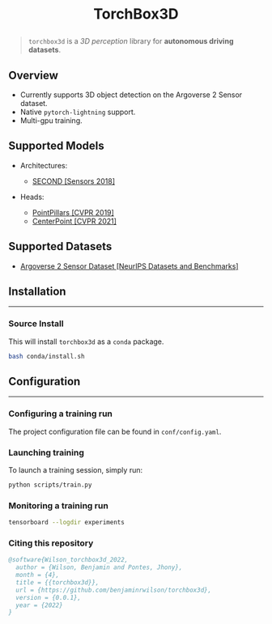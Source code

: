 [contributing-image]: https://img.shields.io/badge/contributions-welcome-brightgreen.svg?style=flat

<h1> <p align="center"> TorchBox3D </p> </h1>

> `torchbox3d` is a *3D perception* library for **autonomous driving datasets**.

## Overview

- Currently supports 3D object detection on the Argoverse 2 Sensor dataset.
- Native `pytorch-lightning` support.
- Multi-gpu training.

## Supported Models

- Architectures:
  - [SECOND [Sensors 2018]](https://www.mdpi.com/1424-8220/18/10/3337)

- Heads:
  - [PointPillars [CVPR 2019]](https://openaccess.thecvf.com/content_CVPR_2019/html/Lang_PointPillars_Fast_Encoders_for_Object_Detection_From_Point_Clouds_CVPR_2019_paper.html)
  - [CenterPoint [CVPR 2021]](https://openaccess.thecvf.com/content/CVPR2021/html/Yin_Center-Based_3D_Object_Detection_and_Tracking_CVPR_2021_paper.html)

## Supported Datasets

- [Argoverse 2 Sensor Dataset [NeurIPS Datasets and Benchmarks]](https://datasets-benchmarks-proceedings.neurips.cc/paper/2021/hash/4734ba6f3de83d861c3176a6273cac6d-Abstract-round2.html)

## Installation
---

### Source Install

This will install `torchbox3d` as a `conda` package.

```bash
bash conda/install.sh
```

## Configuration
---

### Configuring a training run

The project configuration file can be found in `conf/config.yaml`.

### Launching training

To launch a training session, simply run:

```bash
python scripts/train.py
```

### Monitoring a training run

```bash
tensorboard --logdir experiments
```

### Citing this repository

```BibTeX
@software{Wilson_torchbox3d_2022,
  author = {Wilson, Benjamin and Pontes, Jhony},
  month = {4},
  title = {{torchbox3d}},
  url = {https://github.com/benjaminrwilson/torchbox3d},
  version = {0.0.1},
  year = {2022}
}
```
